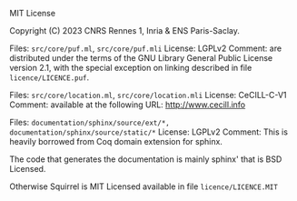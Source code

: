 MIT License

Copyright (C) 2023 CNRS Rennes 1, Inria & ENS Paris-Saclay.

Files: `src/core/puf.ml`, `src/core/puf.mli` 
License: LGPLv2
Comment: are distributed under the terms of the GNU Library General Public 
License version 2.1, with the special exception on linking described in file 
`licence/LICENCE.puf`.

Files: `src/core/location.ml`, `src/core/location.mli`
License: CeCILL-C-V1
Comment: available at the following URL: <http://www.cecill.info>

Files: `documentation/sphinx/source/ext/*,
documentation/sphinx/source/static/*`
License: LGPLv2
Comment: This is heavily borrowed from Coq domain extension for sphinx.

The code that generates the documentation is mainly sphinx' that is
BSD Licensed.

Otherwise Squirrel is MIT Licensed available in file
`licence/LICENCE.MIT`
